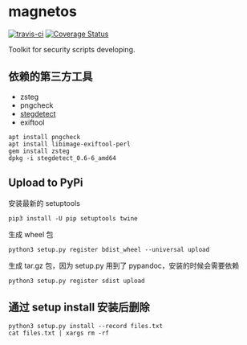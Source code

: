 # magnetos

[![travis-ci](https://travis-ci.org/restran/magnetos.svg?branch=master)](https://travis-ci.org/restran/magnetos)
[![Coverage Status](https://coveralls.io/repos/github/restran/magnetos/badge.svg?branch=master)](https://coveralls.io/github/restran/magnetos?branch=master)

Toolkit for security scripts developing.

## 依赖的第三方工具

- zsteg
- pngcheck
- [stegdetect](https://github.com/abeluck/stegdetect) 
- exiftool

```
apt install pngcheck
apt install libimage-exiftool-perl
gem install zsteg
dpkg -i stegdetect_0.6-6_amd64
```


## Upload to PyPi

安装最新的 setuptools

    pip3 install -U pip setuptools twine

生成 wheel 包

    python3 setup.py register bdist_wheel --universal upload

生成 tar.gz 包，因为 setup.py 用到了 pypandoc，安装的时候会需要依赖

    python3 setup.py register sdist upload

## 通过 setup install 安装后删除

    python3 setup.py install --record files.txt
    cat files.txt | xargs rm -rf